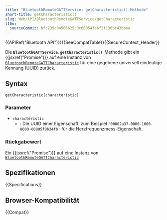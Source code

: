 ```yaml
---
title: "BluetoothRemoteGATTService: getCharacteristic()-Methode"
short-title: getCharacteristic()
slug: Web/API/BluetoothRemoteGATTService/getCharacteristic
l10n:
  sourceCommit: bfc735c04506625c8c60054fe6f2f136bc43bbea
---
```


{{APIRef("Bluetooth API")}}{{SeeCompatTable}}{{SecureContext_Header}}

Die **`BluetoothGATTService.getCharacteristic()`**-Methode gibt ein {{jsxref("Promise")}} auf eine Instanz von [`BluetoothRemoteGATTCharacteristic`](/de/docs/Web/API/BluetoothRemoteGATTCharacteristic) für eine gegebene universell eindeutige Kennung (UUID) zurück.

## Syntax

```js-nolint
getCharacteristic(characteristic)
```

### Parameter

- `characteristic`
  - : Die UUID einer Eigenschaft, zum Beispiel `'00002a37-0000-1000-8000-00805f9b34fb'` für die Herzfrequenzmess-Eigenschaft.

### Rückgabewert

Ein {{jsxref("Promise")}} auf eine Instanz von [`BluetoothRemoteGATTCharacteristic`](/de/docs/Web/API/BluetoothRemoteGATTCharacteristic)

## Spezifikationen

{{Specifications}}

## Browser-Kompatibilität

{{Compat}}

